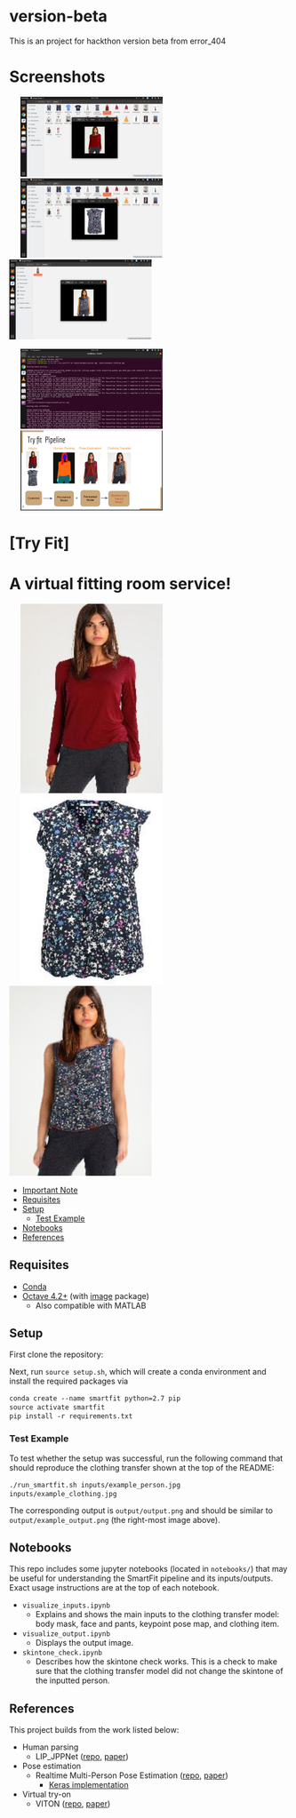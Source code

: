 # version-beta
This is an project  for hackthon version beta from error_404 
# Screenshots
<p float="left">
  <img src="/Try Fit/ScreenShots/72322052_810218676059930_7368649405747953664_n.png" width="256" hspace="20"/>
  <img src="/Try Fit/ScreenShots/72343149_741909062953871_3776403506005540864_n.png" width="256" hspace="20"/> 
  <img src="/Try Fit/ScreenShots/72196412_400504493963568_6939379145478504448_n.png" width="256"/> 
</p>
<p float="left">
  <img src="/Try Fit/ScreenShots/72311459_2445192302366406_2332354953273671680_n.png" width="256" hspace="20"/>
  <img src="/Try Fit/ScreenShots/Screenshot from 2019-10-13 11-44-10.png" width="256" hspace="20"/> 
</p>

# [Try Fit]
# A virtual fitting room service!

<p float="left">
  <img src="Try Fit/inputs/example_person.jpg" width="256" hspace="20"/>
  <img src="Try Fit/inputs/example_clothing.jpg" width="256" hspace="20"/> 
  <img src="Try Fit/output/example_output.png" width="256"/> 
</p>

* [Important Note](#important-note)
* [Requisites](#requisites)
* [Setup](#setup)
  * [Test Example](#test-example)
* [Notebooks](#notebooks)
* [References](#references)

  
## Requisites

* [Conda](https://conda.io/docs/user-guide/install/index.html)
* [Octave 4.2+](https://www.gnu.org/software/octave/download.html) (with [image](https://octave.sourceforge.io/image/index.html) package)
  * Also compatible with MATLAB

## Setup

First clone the repository:

Next, run `source setup.sh`, which will create a conda environment and install the required packages via
```
conda create --name smartfit python=2.7 pip
source activate smartfit
pip install -r requirements.txt
```

### Test Example

To test whether the setup was successful, run the following command that should reproduce the clothing transfer shown at the top of the README:
```
./run_smartfit.sh inputs/example_person.jpg inputs/example_clothing.jpg
```
The corresponding output is `output/output.png` and should be similar to `output/example_output.png` (the right-most image above).

## Notebooks

This repo includes some jupyter notebooks (located in `notebooks/`) that may be useful for understanding the SmartFit pipeline and its inputs/outputs. Exact usage instructions are at the top of each notebook.

* `visualize_inputs.ipynb`
  * Explains and shows the main inputs to the clothing transfer model: body mask, face and pants, keypoint pose map, and clothing item.
* `visualize_output.ipynb`
  * Displays the output image.
* `skintone_check.ipynb`
  * Describes how the skintone check works. This is a check to make sure that the clothing transfer model did not change the skintone of the inputted person.

## References

This project builds from the work listed below:

* Human parsing
  * LIP_JPPNet ([repo](https://github.com/Engineering-Course/LIP_JPPNet), [paper](https://arxiv.org/abs/1804.01984))
* Pose estimation
  * Realtime Multi-Person Pose Estimation ([repo](https://github.com/ZheC/Realtime_Multi-Person_Pose_Estimation), [paper](https://arxiv.org/abs/1611.08050))
    * [Keras implementation](https://github.com/michalfaber/keras_Realtime_Multi-Person_Pose_Estimation)
* Virtual try-on
  * VITON ([repo](https://github.com/xthan/VITON), [paper](https://arxiv.org/abs/1711.08447))

